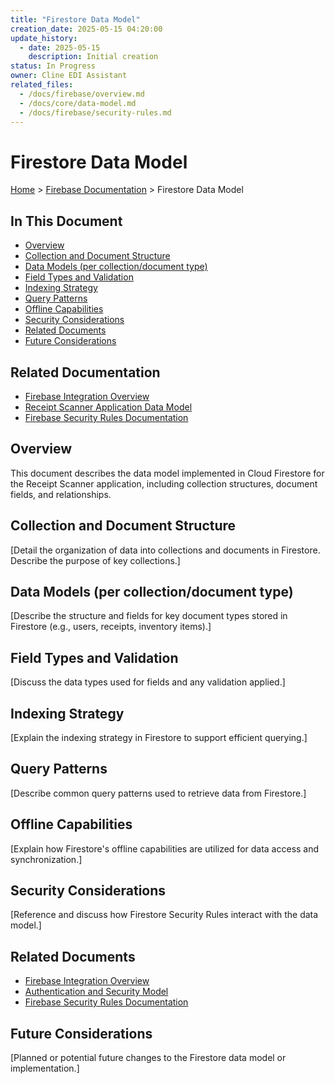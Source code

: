 ```yaml
---
title: "Firestore Data Model"
creation_date: 2025-05-15 04:20:00
update_history:
  - date: 2025-05-15
    description: Initial creation
status: In Progress
owner: Cline EDI Assistant
related_files:
  - /docs/firebase/overview.md
  - /docs/core/data-model.md
  - /docs/firebase/security-rules.md
---
```


# Firestore Data Model

[Home](/docs) > [Firebase Documentation](/docs/firebase) > Firestore Data Model

## In This Document
- [Overview](#overview)
- [Collection and Document Structure](#collection-and-document-structure)
- [Data Models (per collection/document type)](#data-models-per-collectiondocument-type)
- [Field Types and Validation](#field-types-and-validation)
- [Indexing Strategy](#indexing-strategy)
- [Query Patterns](#query-patterns)
- [Offline Capabilities](#offline-capabilities)
- [Security Considerations](#security-considerations)
- [Related Documents](#related-documents)
- [Future Considerations](#future-considerations)

## Related Documentation
- [Firebase Integration Overview](../firebase/overview.md)
- [Receipt Scanner Application Data Model](../core/data-model.md)
- [Firebase Security Rules Documentation](./security-rules.md)

## Overview

This document describes the data model implemented in Cloud Firestore for the Receipt Scanner application, including collection structures, document fields, and relationships.

## Collection and Document Structure

[Detail the organization of data into collections and documents in Firestore. Describe the purpose of key collections.]

## Data Models (per collection/document type)

[Describe the structure and fields for key document types stored in Firestore (e.g., users, receipts, inventory items).]

## Field Types and Validation

[Discuss the data types used for fields and any validation applied.]

## Indexing Strategy

[Explain the indexing strategy in Firestore to support efficient querying.]

## Query Patterns

[Describe common query patterns used to retrieve data from Firestore.]

## Offline Capabilities

[Explain how Firestore's offline capabilities are utilized for data access and synchronization.]

## Security Considerations

[Reference and discuss how Firestore Security Rules interact with the data model.]

## Related Documents

- [Firebase Integration Overview](../overview.md)
- [Authentication and Security Model](../core/security-model.md)
- [Firebase Security Rules Documentation](./security-rules.md)

## Future Considerations

[Planned or potential future changes to the Firestore data model or implementation.]
